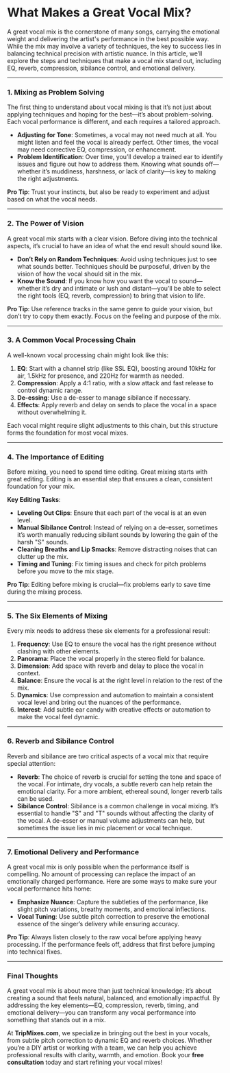 # **What Makes a Great Vocal Mix?**

A great vocal mix is the cornerstone of many songs, carrying the emotional weight and delivering the artist's performance in the best possible way. While the mix may involve a variety of techniques, the key to success lies in balancing technical precision with artistic nuance. In this article, we’ll explore the steps and techniques that make a vocal mix stand out, including EQ, reverb, compression, sibilance control, and emotional delivery.

---

### **1. Mixing as Problem Solving**
The first thing to understand about vocal mixing is that it’s not just about applying techniques and hoping for the best—it’s about problem-solving. Each vocal performance is different, and each requires a tailored approach.  

- **Adjusting for Tone**: Sometimes, a vocal may not need much at all. You might listen and feel the vocal is already perfect. Other times, the vocal may need corrective EQ, compression, or enhancement.  
- **Problem Identification**: Over time, you’ll develop a trained ear to identify issues and figure out how to address them. Knowing what sounds off—whether it’s muddiness, harshness, or lack of clarity—is key to making the right adjustments.  

**Pro Tip**: Trust your instincts, but also be ready to experiment and adjust based on what the vocal needs. 

---

### **2. The Power of Vision**
A great vocal mix starts with a clear vision. Before diving into the technical aspects, it’s crucial to have an idea of what the end result should sound like.  

- **Don’t Rely on Random Techniques**: Avoid using techniques just to see what sounds better. Techniques should be purposeful, driven by the vision of how the vocal should sit in the mix.  
- **Know the Sound**: If you know how you want the vocal to sound—whether it’s dry and intimate or lush and distant—you’ll be able to select the right tools (EQ, reverb, compression) to bring that vision to life.

**Pro Tip**: Use reference tracks in the same genre to guide your vision, but don’t try to copy them exactly. Focus on the feeling and purpose of the mix.

---

### **3. A Common Vocal Processing Chain**
A well-known vocal processing chain might look like this:

1. **EQ**: Start with a channel strip (like SSL EQ), boosting around 10kHz for air, 1.5kHz for presence, and 220Hz for warmth as needed.  
2. **Compression**: Apply a 4:1 ratio, with a slow attack and fast release to control dynamic range.  
3. **De-essing**: Use a de-esser to manage sibilance if necessary.  
4. **Effects**: Apply reverb and delay on sends to place the vocal in a space without overwhelming it.  

Each vocal might require slight adjustments to this chain, but this structure forms the foundation for most vocal mixes.

---

### **4. The Importance of Editing**
Before mixing, you need to spend time editing. Great mixing starts with great editing. Editing is an essential step that ensures a clean, consistent foundation for your mix.  

**Key Editing Tasks**:  
- **Leveling Out Clips**: Ensure that each part of the vocal is at an even level.  
- **Manual Sibilance Control**: Instead of relying on a de-esser, sometimes it’s worth manually reducing sibilant sounds by lowering the gain of the harsh "S" sounds.  
- **Cleaning Breaths and Lip Smacks**: Remove distracting noises that can clutter up the mix.  
- **Timing and Tuning**: Fix timing issues and check for pitch problems before you move to the mix stage.

**Pro Tip**: Editing before mixing is crucial—fix problems early to save time during the mixing process.

---

### **5. The Six Elements of Mixing**
Every mix needs to address these six elements for a professional result:  
1. **Frequency**: Use EQ to ensure the vocal has the right presence without clashing with other elements.  
2. **Panorama**: Place the vocal properly in the stereo field for balance.  
3. **Dimension**: Add space with reverb and delay to place the vocal in context.  
4. **Balance**: Ensure the vocal is at the right level in relation to the rest of the mix.  
5. **Dynamics**: Use compression and automation to maintain a consistent vocal level and bring out the nuances of the performance.  
6. **Interest**: Add subtle ear candy with creative effects or automation to make the vocal feel dynamic.

---

### **6. Reverb and Sibilance Control**
Reverb and sibilance are two critical aspects of a vocal mix that require special attention:  
- **Reverb**: The choice of reverb is crucial for setting the tone and space of the vocal. For intimate, dry vocals, a subtle reverb can help retain the emotional clarity. For a more ambient, ethereal sound, longer reverb tails can be used.  
- **Sibilance Control**: Sibilance is a common challenge in vocal mixing. It’s essential to handle "S" and "T" sounds without affecting the clarity of the vocal. A de-esser or manual volume adjustments can help, but sometimes the issue lies in mic placement or vocal technique.

---

### **7. Emotional Delivery and Performance**
A great vocal mix is only possible when the performance itself is compelling. No amount of processing can replace the impact of an emotionally charged performance. Here are some ways to make sure your vocal performance hits home:  
- **Emphasize Nuance**: Capture the subtleties of the performance, like slight pitch variations, breathy moments, and emotional inflections.  
- **Vocal Tuning**: Use subtle pitch correction to preserve the emotional essence of the singer’s delivery while ensuring accuracy.  

**Pro Tip**: Always listen closely to the raw vocal before applying heavy processing. If the performance feels off, address that first before jumping into technical fixes.

---

### **Final Thoughts**
A great vocal mix is about more than just technical knowledge; it’s about creating a sound that feels natural, balanced, and emotionally impactful. By addressing the key elements—EQ, compression, reverb, timing, and emotional delivery—you can transform any vocal performance into something that stands out in a mix.  

At **TripMixes.com**, we specialize in bringing out the best in your vocals, from subtle pitch correction to dynamic EQ and reverb choices. Whether you’re a DIY artist or working with a team, we can help you achieve professional results with clarity, warmth, and emotion. Book your **free consultation** today and start refining your vocal mixes!
